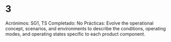 # 3

Acrónimos: SG1, TS
Completado: No
Prácticas: Evolve the operational concept, scenarios, and environments to describe the conditions, operating modes, and operating states specific to each product component.